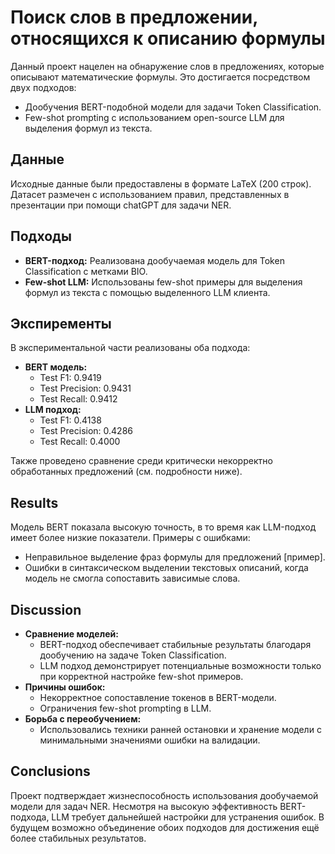 # Поиск слов в предложении, относящихся к описанию формулы

Данный проект нацелен на обнаружение слов в предложениях, которые описывают математические формулы. Это достигается посредством двух подходов:
- Дообучения BERT-подобной модели для задачи Token Classification.
- Few-shot prompting с использованием open-source LLM для выделения формул из текста.

## Данные
Исходные данные были предоставлены в формате LaTeX (200 строк). Датасет размечен с использованием правил, представленных в презентации при помощи chatGPT для задачи NER.

## Подходы
- **BERT-подход:** Реализована дообучаемая модель для Token Classification с метками BIO.
- **Few-shot LLM:** Использованы few-shot примеры для выделения формул из текста с помощью выделенного LLM клиента.

## Экспиременты
В экспериментальной части реализованы оба подхода:
- **BERT модель:** 
  - Test F1: 0.9419
  - Test Precision: 0.9431
  - Test Recall: 0.9412
- **LLM подход:**  
  - Test F1: 0.4138
  - Test Precision: 0.4286
  - Test Recall: 0.4000

Также проведено сравнение среди критически некорректно обработанных предложений (см. подробности ниже).

## Results
Модель BERT показала высокую точность, в то время как LLM-подход имеет более низкие показатели. Примеры с ошибками:
- Неправильное выделение фраз формулы для предложений [пример].
- Ошибки в синтаксическом выделении текстовых описаний, когда модель не смогла сопоставить зависимые слова.

## Discussion
- **Сравнение моделей:** 
  - BERT-подход обеспечивает стабильные результаты благодаря дообучению на задаче Token Classification.
  - LLM подход демонстрирует потенциальные возможности только при корректной настройке few-shot примеров.
- **Причины ошибок:** 
  - Некорректное сопоставление токенов в BERT-модели.
  - Ограничения few-shot prompting в LLM.
- **Борьба с переобучением:** 
  - Использовались техники ранней остановки и хранение модели с минимальными значениями ошибки на валидации.

## Conclusions
Проект подтверждает жизнеспособность использования дообучаемой модели для задач NER. Несмотря на высокую эффективность BERT-подхода, LLM требует дальнейшей настройки для устранения ошибок. В будущем возможно объединение обоих подходов для достижения ещё более стабильных результатов.